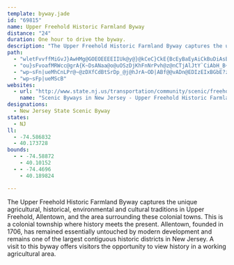 ```yaml
---
template: byway.jade
id: "69815"
name: Upper Freehold Historic Farmland Byway
distance: "24"
duration: One hour to drive the byway.
description: "The Upper Freehold Historic Farmland Byway captures the unique agricultural, historical, environmental and cultural traditions in Upper Freehold, Allentown, and the area surrounding these colonial towns."
path: 
  - "wletFvvffMiGvJ}AwHMg@GOEOEEEEIIUk@y@}@kCeC}CkE{BcEyBaEyAiCkBuDiAsB]i@wB{Es@yAeAcCi@kAoEkJ_HgOQe@cB{DyCsGQe@gAcDq@kBi@uAo@iBe@{@nLgPP_@^w@HSH{@?gAIaAy@yEy@uH_@cGq@yTIgB?wAL{APyAd@eFdHuh@V_BFs@x@qTn@iORcEt@kTz@eWbAi\\jBi^XcCLeB@iBBwACc@Ak@_@_Bg@_A_@gAWq@Si@?CIe@UiDQaD?OGy@FiBPuA^uAd@mB^qA\\cATqABwB@g@R]pA_g@RiOOoA[wA]mAYkAWuACWE_@C[i@SqDwLwAcDaBoBuBcD}AwAyAyAeA_BqAcG_BiGiBeGmB{GoC}GgBuFsB{Eo@mC_@gBQs@GYUk@\\sBt@eCfAuCbAsAXe@^_@T{@D_@HgADaEo@}Ba@qAY_A?yEM{EE}CBuDe@iF~H\\~ATz@PTHnA|@|@f@T^xErHjAdBrAhB`HzLhAL~@Ez@^xAdC|AzEt@rAxE`EpAhDh@rA?~AOpBKxAClAKfC?BNbD~C`GjRdYrAnBtB~Cd@r@bQrXzJfOr@nAzTv_@xDgTdB_IR_CP{@xBcLl@aDVcB?aCOwCk@kD_A{Ek@cDi@eDCc@I{@IcBBaExA_\\B]p@aPt@oO\\mIFiCh@oK|@wVpC}AlB{@TEnBg@`Ab@`CtAtD^p@OtAUfMOnFSnUg@xE~MtEfOtH|IpAjBlAlAb@Vf@x@dEdK~@lAb@`CrClLdMjXrDdVz@vQjCfc@x@|B"
  - "ou}sFvoafMRWcc@grA{K~DsANaa@o@uOSzDjKhFnNrPvh@z@nCTjAlJtY`CiAbH_B~Cg@dB_@p@WRG^Or@i@jAUd@?bA]zAy@t@WnAD~LYb@Yh@_BTiANg@J_@"
  - "wp~sFn|ueMhCnLPr@~@zDXfCdBtSrDp_@j@hJrA~OD|ABf@@vADn@EDIzEIxBGbE?zBFnA\\nBd@zDr@~BjAnCn@lBjG~QhHpPx@nChAfDjEfOrEnRtBeAnHeDnBi@lAA^G^?`AHrN{@jTcBbSaAvY}AlCQpKo@lIjAzHn@dWiCuAr`@uAdOStAp@la@i]oEyCY}HnBqEpAmb@vLgDjV}`@xTwONmKD{W~@}HTQBIHIVCR?Bw@j@gE["
  - "wp~sFp|ueMScB"
websites: 
  - url: "http://www.state.nj.us/transportation/community/scenic/freehold.shtm"
    name: "Scenic Byways in New Jersey - Upper Freehold Historic Farmland B"
designations: 
  - New Jersey State Scenic Byway
states: 
  - NJ
ll: 
  - -74.586832
  - 40.173728
bounds: 
  - - -74.58872
    - 40.10152
  - - -74.4696
    - 40.189824

---
```


The Upper Freehold Historic Farmland Byway captures the unique agricultural, historical, environmental and cultural traditions in Upper Freehold, Allentown, and the area surrounding these colonial towns. This is a colonial township where history meets the present. Allentown, founded in 1706, has remained essentially untouched by modern development and remains one of the largest contiguous historic districts in New Jersey. A visit to this byway offers visitors the opportunity to view history in a working agricultural area.
